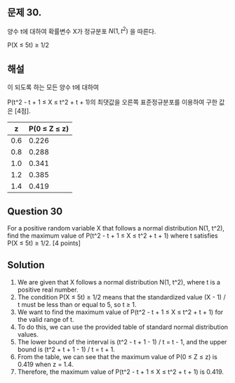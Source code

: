 

## 문제 30. 
양수 t에 대하여 확률변수 X가 정규분포 $N(1, t^2)$ 을 따른다.

P(X ≤ 5t) ≥ 1/2

## 해설
이 되도록 하는 모든 양수 t에 대하여 

P(t^2 - t + 1 ≤ X ≤ t^2 + t + 1)의 최댓값을 오른쪽 표준정규분포를 이용하여 구한 값은 [4점].

| z | P(0 ≤ Z ≤ z) |
|---|--------------|
| 0.6 | 0.226 |
| 0.8 | 0.288 |
| 1.0 | 0.341 |
| 1.2 | 0.385 |
| 1.4 | 0.419 |

## Question 30
For a positive random variable X that follows a normal distribution N(1, t^2), find the maximum value of P(t^2 - t + 1 ≤ X ≤ t^2 + t + 1) where t satisfies P(X ≤ 5t) ≥ 1/2. [4 points]

## Solution

1. We are given that X follows a normal distribution N(1, t^2), where t is a positive real number.
2. The condition P(X ≤ 5t) ≥ 1/2 means that the standardized value (X - 1) / t must be less than or equal to 5, so t ≥ 1.
3. We want to find the maximum value of P(t^2 - t + 1 ≤ X ≤ t^2 + t + 1) for the valid range of t.
4. To do this, we can use the provided table of standard normal distribution values.
5. The lower bound of the interval is (t^2 - t + 1 - 1) / t = t - 1, and the upper bound is (t^2 + t + 1 - 1) / t = t + 1.
6. From the table, we can see that the maximum value of P(0 ≤ Z ≤ z) is 0.419 when z = 1.4.
7. Therefore, the maximum value of P(t^2 - t + 1 ≤ X ≤ t^2 + t + 1) is 0.419.